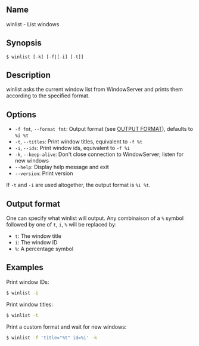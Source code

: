 ## Name

winlist - List windows

## Synopsis

```**sh
$ winlist [-k] [-f|[-i] [-t]]
```

## Description

winlist asks the current window list from WindowServer
and prints them according to the specified format.

## Options

* `-f fmt`, `--format fmt`: Output format (see [OUTPUT FORMAT](#output-format)), defaults to `%i %t`
* `-t`, `--titles`: Print window titles, equivalent to `-f %t`
* `-i`, `--ids`: Print window ids, equivalent to `-f %i`
* `-k`, `--keep-alive`: Don't close connection to WindowServer; listen for new windows
* `--help`: Display help message and exit
* `--version`: Print version

If `-t` and `-i` are used altogether, the output format is `%i %t`.

## Output format

One can specify what winlist will output.
Any combinaison of a `%` symbol followed by one of `t`, `i`, `%` will be replaced by:
* `t`: The window title
* `i`: The window ID
* `%`: A percentage symbol

## Examples

Print window IDs:
```sh
$ winlist -i
```

Print window titles:
```sh
$ winlist -t
```

Print a custom format and wait for new windows:
```sh
$ winlist -f 'title="%t" id=%i' -k
```

